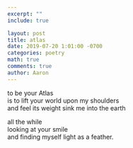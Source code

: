 ```yaml
---
excerpt: ""
include: true

layout: post
title: atlas
date: 2019-07-20 1:01:00 -0700
categories: poetry
math: true
comments: true
author: Aaron
---
```



to be your Atlas  
is to lift your world upon my shoulders  
and feel its weight sink me into the earth  

all the while  
looking at your smile  
and finding myself light as a feather.  
